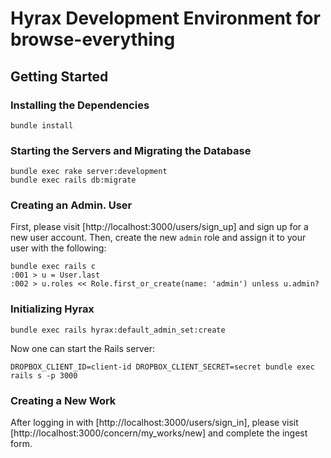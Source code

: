 # Hyrax Development Environment for browse-everything

## Getting Started

### Installing the Dependencies
```
bundle install
```

### Starting the Servers and Migrating the Database
```
bundle exec rake server:development
bundle exec rails db:migrate
```

### Creating an Admin. User

First, please visit [http://localhost:3000/users/sign_up] and sign up for a new
user account. Then, create the new `admin` role and assign it to your user with 
the following:

```
bundle exec rails c
:001 > u = User.last
:002 > u.roles << Role.first_or_create(name: 'admin') unless u.admin?
```

### Initializing Hyrax
```
bundle exec rails hyrax:default_admin_set:create
```

Now one can start the Rails server:
```
DROPBOX_CLIENT_ID=client-id DROPBOX_CLIENT_SECRET=secret bundle exec rails s -p 3000
```

### Creating a New Work

After logging in with [http://localhost:3000/users/sign_in], please visit [http://localhost:3000/concern/my_works/new] and complete the ingest form.
